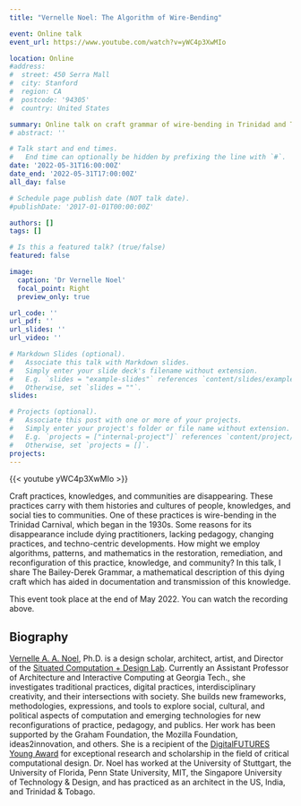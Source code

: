 ```yaml
---
title: "Vernelle Noel: The Algorithm of Wire-Bending"

event: Online talk
event_url: https://www.youtube.com/watch?v=yWC4p3XwMIo

location: Online
#address:
#  street: 450 Serra Mall
#  city: Stanford
#  region: CA
#  postcode: '94305'
#  country: United States

summary: Online talk on craft grammar of wire-bending in Trinidad and Tobago carnival.
# abstract: ''

# Talk start and end times.
#   End time can optionally be hidden by prefixing the line with `#`.
date: '2022-05-31T16:00:00Z'
date_end: '2022-05-31T17:00:00Z'
all_day: false

# Schedule page publish date (NOT talk date).
#publishDate: '2017-01-01T00:00:00Z'

authors: []
tags: []

# Is this a featured talk? (true/false)
featured: false

image:
  caption: 'Dr Vernelle Noel'
  focal_point: Right
  preview_only: true

url_code: ''
url_pdf: ''
url_slides: ''
url_video: ''

# Markdown Slides (optional).
#   Associate this talk with Markdown slides.
#   Simply enter your slide deck's filename without extension.
#   E.g. `slides = "example-slides"` references `content/slides/example-slides.md`.
#   Otherwise, set `slides = ""`.
slides:

# Projects (optional).
#   Associate this post with one or more of your projects.
#   Simply enter your project's folder or file name without extension.
#   E.g. `projects = ["internal-project"]` references `content/project/deep-learning/index.md`.
#   Otherwise, set `projects = []`.
projects:
---
```


{{< youtube yWC4p3XwMIo >}}

Craft practices, knowledges, and communities are disappearing. These practices carry with them histories and cultures of people, knowledges, and social ties to communities. One of these practices is wire-bending in the Trinidad Carnival, which began in the 1930s. Some reasons for its disappearance include dying practitioners, lacking pedagogy, changing practices, and techno-centric developments. How might we employ algorithms, patterns, and mathematics in the restoration, remediation, and reconfiguration of this practice, knowledge, and community? In this talk, I share The Bailey-Derek Grammar, a mathematical description of this dying craft which has aided in documentation and transmission of this knowledge.

This event took place at the end of May 2022. You can watch the recording above.

## Biography

[Vernelle A. A. Noel](https://vaanoel.com/), Ph.D. is a design scholar, architect, artist, and Director of the [Situated Computation + Design Lab](https://sit-code.com/). Currently an Assistant Professor of Architecture and Interactive Computing at Georgia Tech., she investigates traditional practices, digital practices, interdisciplinary creativity, and their intersections with society. She builds new frameworks, methodologies, expressions, and tools to explore social, cultural, and political aspects of computation and emerging technologies for new reconfigurations of practice, pedagogy, and publics. Her work has been supported by the Graham Foundation, the Mozilla Foundation, ideas2innovation, and others. She is a recipient of the [DigitalFUTURES Young Award](https://digitalfutures.international/) for exceptional research and scholarship in the field of critical computational design. Dr. Noel has worked at the University of Stuttgart, the University of Florida, Penn State University, MIT, the Singapore University of Technology & Design, and has practiced as an architect in the US, India, and Trinidad & Tobago.

